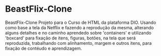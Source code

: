 # BeastFlix-Clone
BeastFlix-Clone
Projeto para o Curso de HTML da plataforma DIO.
Usando como base a tela da Netflix e fazendo a reprodução da mesma, alterando alguns detalhes e no caminho aprendedo sobre 'containers' e utilizando 'boxcard' para fixação
de itens, figuras, botões, na tela que será reproduzida, trabalhando com alinhamento, margem e outros itens, para fixação de contéudo e aprendizagem.
